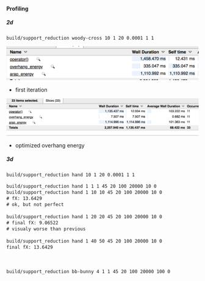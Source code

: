 
#### Profiling 

##### 2d

```
build/support_reduction woody-cross 10 1 20 0.0001 1 1
```

![](2018-11-26-22-05-54.png)
+ first iteration



![](2018-11-26-23-04-03.png)
+ optimized overhang energy


##### 3d

```
build/support_reduction hand 10 1 20 0.0001 1 1
```


```
build/support_reduction hand 1 1 1 45 20 100 20000 10 0
build/support_reduction hand 1 10 10 45 20 100 20000 10 0
# fX: 13.6429
# ok, but not perfect

build/support_reduction hand 1 20 20 45 20 100 20000 10 0
# final fX: 9.06522
# visualy worse than previous

build/support_reduction hand 1 40 50 45 20 100 20000 10 0
final fX: 13.6429



build/support_reduction bb-bunny 4 1 1 45 20 100 20000 100 0
```